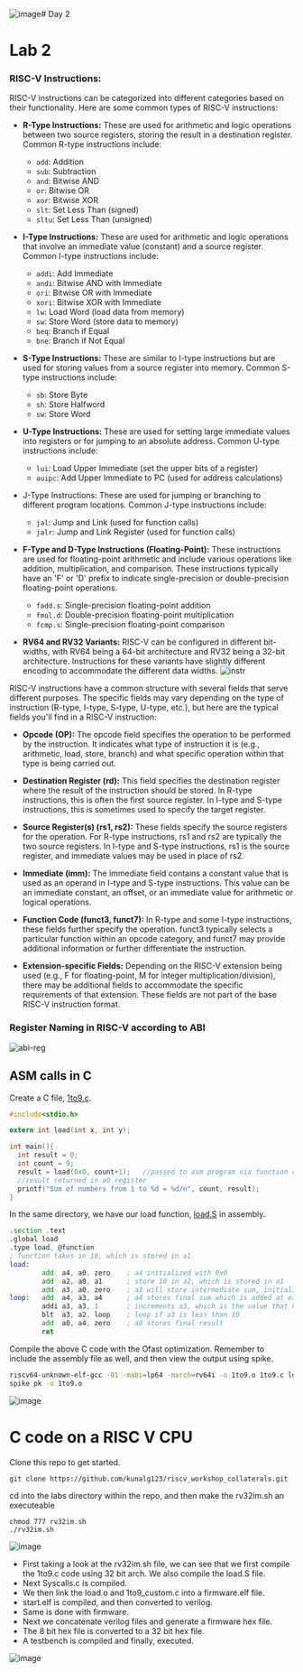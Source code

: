 ![image](https://github.com/Advaith-RN/pes_asic_class/assets/77977360/c20a8ffd-a9ed-408b-99fd-8689bb5bfa48)# Day 2

# Lab 2
### RISC-V Instructions:

RISC-V instructions can be categorized into different categories based on their functionality. Here are some common types of RISC-V instructions:

- **R-Type Instructions:** These are used for arithmetic and logic operations between two source registers, storing the result in a destination register. Common R-type instructions include:
  - `add`: Addition
  - `sub`: Subtraction
  - `and`: Bitwise AND
  - `or`: Bitwise OR
  - `xor`: Bitwise XOR
  - `slt`: Set Less Than (signed)
  - `sltu`: Set Less Than (unsigned)

- **I-Type Instructions:** These are used for arithmetic and logic operations that involve an immediate value (constant) and a source register. Common I-type instructions include:
  - `addi`: Add Immediate
  - `andi`: Bitwise AND with Immediate
  - `ori`: Bitwise OR with Immediate
  - `xori`: Bitwise XOR with Immediate
  - `lw`: Load Word (load data from memory)
  - `sw`: Store Word (store data to memory)
  - `beq`: Branch if Equal
  - `bne`: Branch if Not Equal

- **S-Type Instructions:** These are similar to I-type instructions but are used for storing values from a source register into memory. Common S-type instructions include:
  - `sb`: Store Byte
  - `sh`: Store Halfword
  - `sw`: Store Word

- **U-Type Instructions:** These are used for setting large immediate values into registers or for jumping to an absolute address. Common U-type instructions include:
  - `lui`: Load Upper Immediate (set the upper bits of a register)
  - `auipc`: Add Upper Immediate to PC (used for address calculations)

- J-Type Instructions: These are used for jumping or branching to different program locations. Common J-type instructions include:
  - `jal`: Jump and Link (used for function calls)
  - `jalr`: Jump and Link Register (used for function calls)

- **F-Type and D-Type Instructions (Floating-Point):** These instructions are used for floating-point arithmetic and include various operations like addition, multiplication, and comparison. These instructions typically have an 'F' or 'D' prefix to indicate single-precision or double-precision floating-point operations.
  - `fadd.s`: Single-precision floating-point addition
  - `fmul.d`: Double-precision floating-point multiplication
  - `fcmp.s`: Single-precision floating-point comparison

- **RV64 and RV32 Variants:** RISC-V can be configured in different bit-widths, with RV64 being a 64-bit architecture and RV32 being a 32-bit architecture. Instructions for these variants have slightly different encoding to accommodate the different data widths.
![instr](https://devopedia.org/images/article/110/3808.1535301636.png)

RISC-V instructions have a common structure with several fields that serve different purposes. The specific fields may vary depending on the type of instruction (R-type, I-type, S-type, U-type, etc.), but here are the typical fields you'll find in a RISC-V instruction:

- **Opcode (OP):** The opcode field specifies the operation to be performed by the instruction. It indicates what type of instruction it is (e.g., arithmetic, load, store, branch) and what specific operation within that type is being carried out.

- **Destination Register (rd):** This field specifies the destination register where the result of the instruction should be stored. In R-type instructions, this is often the first source register. In I-type and S-type instructions, this is sometimes used to specify the target register.

- **Source Register(s) (rs1, rs2):** These fields specify the source registers for the operation. For R-type instructions, rs1 and rs2 are typically the two source registers. In I-type and S-type instructions, rs1 is the source register, and immediate values may be used in place of rs2.

- **Immediate (imm):** The immediate field contains a constant value that is used as an operand in I-type and S-type instructions. This value can be an immediate constant, an offset, or an immediate value for arithmetic or logical operations.

- **Function Code (funct3, funct7):** In R-type and some I-type instructions, these fields further specify the operation. funct3 typically selects a particular function within an opcode category, and funct7 may provide additional information or further differentiate the instruction.

- **Extension-specific Fields:** Depending on the RISC-V extension being used (e.g., F for floating-point, M for integer multiplication/division), there may be additional fields to accommodate the specific requirements of that extension. These fields are not part of the base RISC-V instruction format.

### Register Naming in RISC-V according to ABI

![abi-reg](https://web.eecs.utk.edu/~smarz1/courses/ece356/notes/risc/imgs/regfile.png)

## ASM calls in C

Create a C file, [1to9.c](https://github.com/Advaith-RN/pes_asic_class/blob/main/Day2/1to9.c).
```c
#include<stdio.h>

extern int load(int x, int y);

int main(){
  int result = 0;
  int count = 9;
  result = load(0x0, count+1);   //passed to asm program via function call
  //result returned in a0 register
  printf("Sum of numbers from 1 to %d = %d/n", count, result);
}
```
In the same directory, we have our load function, [load.S](https://github.com/Advaith-RN/pes_asic_class/blob/main/Day2/load.S) in assembly.
```asm
.section .text
.global load
.type load, @function
; function takes in 10, which is stored in a1
load:
        add  a4, a0, zero    ; a4 initialized with 0x0
        add  a2, a0, a1      ; store 10 in a2, which is stored in a1
        add  a3, a0, zero    ; a3 will store intermediate sum, initializing it with 0
loop:   add  a4, a3, a4      ; a4 stores final sum which is added at each point in the loop
        addi a3, a3, 1       ; increments a3, which is the value that has to be added at each stage
        blt  a3, a2, loop    ; loop if a3 is less than 10
        add  a0, a4, zero    ; a0 stores final result
        ret
```

Compile the above C code with the Ofast optimization. Remember to include the assembly file as well, and then view the output using spike.
```bash
riscv64-unknown-elf-gcc -01 -mabi=lp64 -march=rv64i -o 1to9.o 1to9.c load.S
spike pk -o 1to9.o 
```
![image](https://github.com/Advaith-RN/pes_asic_class/assets/77977360/a7011089-51c3-4d25-8c3b-9f71180b3065)

# C code on a RISC V CPU

Clone this repo to get started.
```
git clone https://github.com/kunalg123/riscv_workshop_collaterals.git
```
cd into the labs directory within the repo, and then make the rv32im.sh an executeable
```
chmod 777 rv32im.sh
./rv32im.sh
```
![image](https://github.com/Advaith-RN/pes_asic_class/assets/77977360/5e4ea274-3f5a-4635-8e38-6487d6988151)
- First taking a look at the rv32im.sh file, we can see that we first compile the 1to9.c code using 32 bit arch. We also compile the load.S file.
- Next Syscalls.c is compiled.
- We then link the load.o and 1to9_custom.c into a firmware.elf file.
- start.elf is compiled, and then converted to verilog.
- Same is done with firmware.
- Next we concatenate verilog files and generate a firmware hex file.
- The 8 bit hex file is converted to a 32 bit hex file.
- A testbench is compiled and finally, executed.


![image](https://github.com/Advaith-RN/pes_asic_class/assets/77977360/95a6976a-5e41-4721-bbed-8ab0e21421e7)



